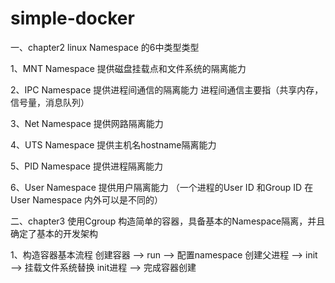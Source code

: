 # simple-docker



一、chapter2 linux Namespace 的6中类型类型

1、MNT Namespace  提供磁盘挂载点和文件系统的隔离能力

2、IPC Namespace  提供进程间通信的隔离能力
    进程间通信主要指（共享内存，信号量，消息队列）

3、Net Namespace  提供网路隔离能力

4、UTS Namespace 提供主机名hostname隔离能力

5、PID Namespace 提供进程隔离能力

6、User Namespace 提供用户隔离能力 （一个进程的User ID 和Group ID 在User Namespace 内外可以是不同的）

二、chapter3  使用Cgroup 构造简单的容器，具备基本的Namespace隔离，并且确定了基本的开发架构

1、构造容器基本流程
创建容器 ——> run ——> 配置namespace 创建父进程 ——> init 
 ——> 挂载文件系统替换 init进程 ——> 完成容器创建
